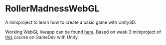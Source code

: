 # RollerMadnessWebGL
 A miniproject to learn how to create a basic game with Unity3D.
 
Working WebGL liveapp can be found [here](https://romxz-rollermadnesswebgl.glitch.me/). Based on week 3 miniproject of [this](https://www.coursera.org/learn/game-development) course on GameDev with Unity.
